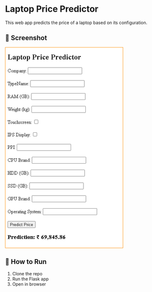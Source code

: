 # Laptop Price Predictor

This web app predicts the price of a laptop based on its configuration.

## 📸 Screenshot

![Prediction Screenshot](image.png)

## 🚀 How to Run

1. Clone the repo
2. Run the Flask app
3. Open in browser